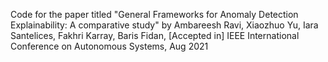Code for the paper titled "General Frameworks for Anomaly Detection Explainability: A comparative study" by Ambareesh Ravi, Xiaozhuo Yu, Iara Santelices, Fakhri Karray, Baris Fidan, [Accepted in] IEEE International Conference on Autonomous Systems, Aug 2021
